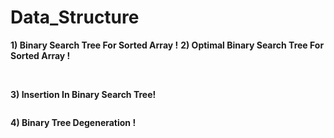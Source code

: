 # Data_Structure



**1) Binary Search Tree For Sorted Array !**                   **2) Optimal Binary Search Tree For Sorted Array !**

<img src="https://github.com/kamleshjoshi8102/imgbot/blob/main/binary-search-tree-sorted-array-animation.gif" alt="" style="max-width:100%;">  <img src="https://github.com/kamleshjoshi8102/imgbot/blob/main/binary-search-tree-sorted-array-animation.gif" alt="" style="max-width:100%;">



**3) Insertion In Binary  Search Tree!**

<img src="https://github.com/kamleshjoshi8102/imgbot/blob/main/binary-search-tree-insertion-animation.gif" alt="" style="max-width:100%;">

**4) Binary Tree Degeneration !**

<img src="https://github.com/kamleshjoshi8102/imgbot/blob/main/binary-search-tree-degenerating-demo-animation.gif" alt="" style="max-width:100%;">
